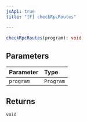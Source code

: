 ```yaml
---
jsApi: true
title: "[F] checkRpcRoutes"

---
```

```ts
checkRpcRoutes(program): void
```

## Parameters

| Parameter | Type |
| :------ | :------ |
| `program` | `Program` |

## Returns

`void`
